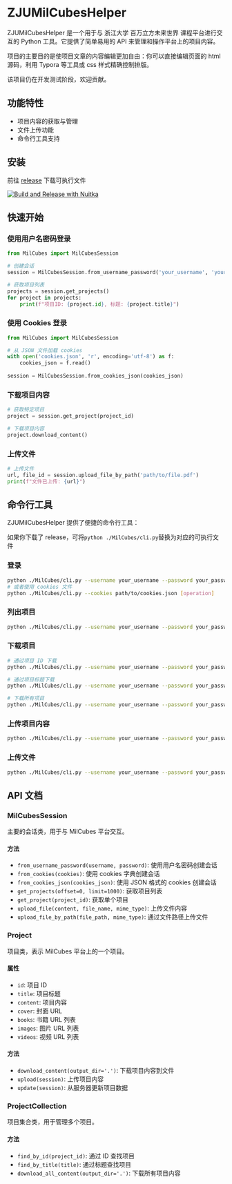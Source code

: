 # ZJUMilCubesHelper

ZJUMilCubesHelper 是一个用于与 浙江大学 百万立方未来世界 课程平台进行交互的 Python 工具。它提供了简单易用的 API 来管理和操作平台上的项目内容。

项目的主要目的是使项目文章的内容编辑更加自由：你可以直接编辑页面的 html 源码，利用 Typora 等工具或 css 样式精确控制排版。

该项目仍在开发测试阶段，欢迎贡献。

## 功能特性

- 项目内容的获取与管理
- 文件上传功能
- 命令行工具支持

## 安装

前往 [release](https://github.com/eWloYW8/ZJUMilCubesHelper/releases) 下载可执行文件


[![Build and Release with Nuitka](https://github.com/eWloYW8/ZJUMilCubesHelper/actions/workflows/release.yml/badge.svg)](https://github.com/eWloYW8/ZJUMilCubesHelper/actions/workflows/release.yml)

## 快速开始

### 使用用户名密码登录

```python
from MilCubes import MilCubesSession

# 创建会话
session = MilCubesSession.from_username_password('your_username', 'your_password')

# 获取项目列表
projects = session.get_projects()
for project in projects:
    print(f"项目ID: {project.id}, 标题: {project.title}")
```

### 使用 Cookies 登录

```python
from MilCubes import MilCubesSession

# 从 JSON 文件加载 cookies
with open('cookies.json', 'r', encoding='utf-8') as f:
    cookies_json = f.read()
    
session = MilCubesSession.from_cookies_json(cookies_json)
```

### 下载项目内容

```python
# 获取特定项目
project = session.get_project(project_id)

# 下载项目内容
project.download_content()
```

### 上传文件

```python
# 上传文件
url, file_id = session.upload_file_by_path('path/to/file.pdf')
print(f"文件已上传: {url}")
```

## 命令行工具

ZJUMilCubesHelper 提供了便捷的命令行工具：

如果你下载了 release，可将`python ./MilCubes/cli.py`替换为对应的可执行文件 

### 登录

```bash
python ./MilCubes/cli.py --username your_username --password your_password [operation]
# 或者使用 cookies 文件
python ./MilCubes/cli.py --cookies path/to/cookies.json [operation]
```

### 列出项目

```bash
python ./MilCubes/cli.py --username your_username --password your_password list
```

### 下载项目

```bash
# 通过项目 ID 下载
python ./MilCubes/cli.py --username your_username --password your_password download --id 123

# 通过项目标题下载
python ./MilCubes/cli.py --username your_username --password your_password download --title "项目标题"

# 下载所有项目
python ./MilCubes/cli.py --username your_username --password your_password download --all
```

### 上传项目内容

```bash
python ./MilCubes/cli.py --username your_username --password your_password upload --id 123 --file path/to/content.html
```

### 上传文件

```bash
python ./MilCubes/cli.py --username your_username --password your_password file --file path/to/file.pdf
```

## API 文档

### MilCubesSession

主要的会话类，用于与 MilCubes 平台交互。

#### 方法

- `from_username_password(username, password)`: 使用用户名密码创建会话
- `from_cookies(cookies)`: 使用 cookies 字典创建会话
- `from_cookies_json(cookies_json)`: 使用 JSON 格式的 cookies 创建会话
- `get_projects(offset=0, limit=1000)`: 获取项目列表
- `get_project(project_id)`: 获取单个项目
- `upload_file(content, file_name, mime_type)`: 上传文件内容
- `upload_file_by_path(file_path, mime_type)`: 通过文件路径上传文件

### Project

项目类，表示 MilCubes 平台上的一个项目。

#### 属性

- `id`: 项目 ID
- `title`: 项目标题
- `content`: 项目内容
- `cover`: 封面 URL
- `books`: 书籍 URL 列表
- `images`: 图片 URL 列表
- `videos`: 视频 URL 列表

#### 方法

- `download_content(output_dir='.')`: 下载项目内容到文件
- `upload(session)`: 上传项目内容
- `update(session)`: 从服务器更新项目数据

### ProjectCollection

项目集合类，用于管理多个项目。

#### 方法

- `find_by_id(project_id)`: 通过 ID 查找项目
- `find_by_title(title)`: 通过标题查找项目
- `download_all_content(output_dir='.')`: 下载所有项目内容
